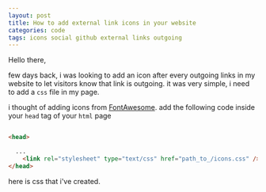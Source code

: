 ```yaml
---
layout: post
title: How to add external link icons in your website
categories: code
tags: icons social github external links outgoing
---
```

Hello there,

few days back, i was looking to add an icon after every outgoing links in my website to let visitors know that link is outgoing.
it was very simple, i need to add a `css` file in my page.
<!--more-->
i thought of adding icons from [FontAwesome](//fontawesome.io).
add the following code inside your `head` tag of your `html` page
~~~html

<head>

  ...
    <link rel="stylesheet" type="text/css" href="path_to_/icons.css" />
</head>

~~~
here is css that i've created.

<script src="https://gist.github.com/sirkapil/a27c19934646b36a80198427d705b789.js"></script>
